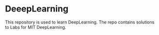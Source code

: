 # DeeepLearning
This repository is used to learn DeepLearning. The repo contains solutions to Labs for MIT DeepLearning.
